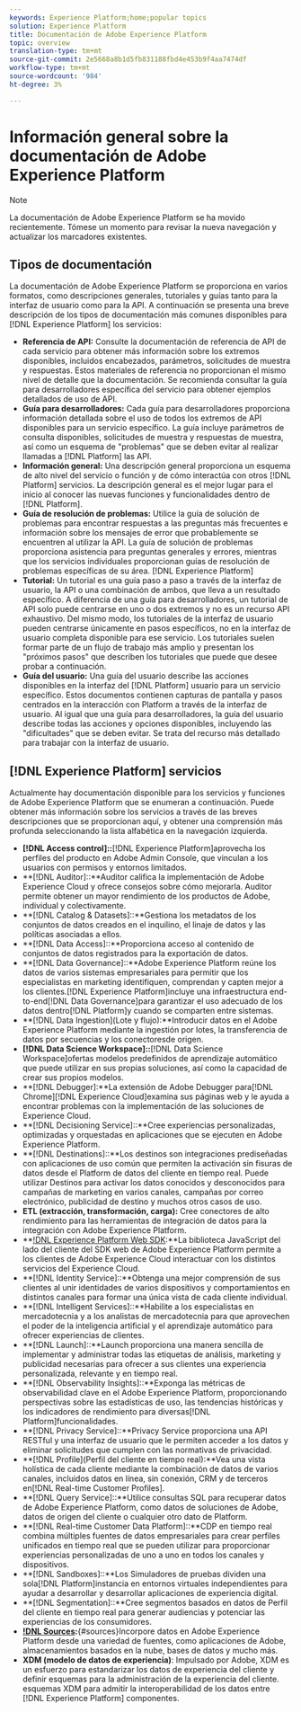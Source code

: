 ```yaml
---
keywords: Experience Platform;home;popular topics
solution: Experience Platform
title: Documentación de Adobe Experience Platform
topic: overview
translation-type: tm+mt
source-git-commit: 2e5668a8b1d5fb831188fbd4e453b9f4aa7474df
workflow-type: tm+mt
source-wordcount: '984'
ht-degree: 3%

---
```



# Información general sobre la documentación de Adobe Experience Platform

>[!NOTE]
>La documentación de Adobe Experience Platform se ha movido recientemente. Tómese un momento para revisar la nueva navegación y actualizar los marcadores existentes.

## Tipos de documentación

La documentación de Adobe Experience Platform se proporciona en varios formatos, como descripciones generales, tutoriales y guías tanto para la interfaz de usuario como para la API. A continuación se presenta una breve descripción de los tipos de documentación más comunes disponibles para [!DNL Experience Platform] los servicios:

* **Referencia de API:** Consulte la documentación de referencia de API de cada servicio para obtener más información sobre los extremos disponibles, incluidos encabezados, parámetros, solicitudes de muestra y respuestas. Estos materiales de referencia no proporcionan el mismo nivel de detalle que la documentación. Se recomienda consultar la guía para desarrolladores específica del servicio para obtener ejemplos detallados de uso de API.
* **Guía para desarrolladores:** Cada guía para desarrolladores proporciona información detallada sobre el uso de todos los extremos de API disponibles para un servicio específico. La guía incluye parámetros de consulta disponibles, solicitudes de muestra y respuestas de muestra, así como un esquema de &quot;problemas&quot; que se deben evitar al realizar llamadas a [!DNL Platform] las API.
* **Información general:** Una descripción general proporciona un esquema de alto nivel del servicio o función y de cómo interactúa con otros [!DNL Platform] servicios. La descripción general es el mejor lugar para el inicio al conocer las nuevas funciones y funcionalidades dentro de [!DNL Platform].
* **Guía de resolución de problemas:** Utilice la guía de solución de problemas para encontrar respuestas a las preguntas más frecuentes e información sobre los mensajes de error que probablemente se encuentren al utilizar la API. La guía de solución de problemas proporciona asistencia para preguntas generales y errores, mientras que los servicios individuales proporcionan guías de resolución de problemas específicas de su área. [!DNL Experience Platform]
* **Tutorial:** Un tutorial es una guía paso a paso a través de la interfaz de usuario, la API o una combinación de ambos, que lleva a un resultado específico. A diferencia de una guía para desarrolladores, un tutorial de API solo puede centrarse en uno o dos extremos y no es un recurso API exhaustivo. Del mismo modo, los tutoriales de la interfaz de usuario pueden centrarse únicamente en pasos específicos, no en la interfaz de usuario completa disponible para ese servicio. Los tutoriales suelen formar parte de un flujo de trabajo más amplio y presentan los &quot;próximos pasos&quot; que describen los tutoriales que puede que desee probar a continuación.
* **Guía del usuario:** Una guía del usuario describe las acciones disponibles en la interfaz del [!DNL Platform] usuario para un servicio específico. Estos documentos contienen capturas de pantalla y pasos centrados en la interacción con Platform a través de la interfaz de usuario. Al igual que una guía para desarrolladores, la guía del usuario describe todas las acciones y opciones disponibles, incluyendo las &quot;dificultades&quot; que se deben evitar. Se trata del recurso más detallado para trabajar con la interfaz de usuario.

## [!DNL Experience Platform] servicios

Actualmente hay documentación disponible para los servicios y funciones de Adobe Experience Platform que se enumeran a continuación. Puede obtener más información sobre los servicios a través de las breves descripciones que se proporcionan aquí, y obtener una comprensión más profunda seleccionando la lista alfabética en la navegación izquierda.

* **[!DNL Access control]::**[!DNL Experience Platform]aprovecha los perfiles del producto en Adobe Admin Console, que vinculan a los usuarios con permisos y entornos limitados.
* **[!DNL Auditor]::**Auditor califica la implementación de Adobe Experience Cloud y ofrece consejos sobre cómo mejorarla. Auditor permite obtener un mayor rendimiento de los productos de Adobe, individual y colectivamente.
* **[!DNL Catalog & Datasets]::**Gestiona los metadatos de los conjuntos de datos creados en el inquilino, el linaje de datos y las políticas asociadas a ellos.
* **[!DNL Data Access]::**Proporciona acceso al contenido de conjuntos de datos registrados para la exportación de datos.
* **[!DNL Data Governance]::**Adobe Experience Platform reúne los datos de varios sistemas empresariales para permitir que los especialistas en marketing identifiquen, comprendan y capten mejor a los clientes.[!DNL Experience Platform]incluye una infraestructura end-to-end[!DNL Data Governance]para garantizar el uso adecuado de los datos dentro[!DNL Platform]y cuando se comparten entre sistemas.
* **[!DNL Data Ingestion](Lote y flujo):**Introducir datos en el Adobe Experience Platform mediante la ingestión por lotes, la transferencia de datos por secuencias y los conectores[](#sources)de origen.
* **[!DNL Data Science Workspace]::**[!DNL Data Science Workspace]ofertas modelos predefinidos de aprendizaje automático que puede utilizar en sus propias soluciones, así como la capacidad de crear sus propios modelos.
* **[!DNL Debugger]:**La extensión de Adobe Debugger para[!DNL Chrome][!DNL Experience Cloud]examina sus páginas web y le ayuda a encontrar problemas con la implementación de las soluciones de Experience Cloud.
* **[!DNL Decisioning Service]::**Cree experiencias personalizadas, optimizadas y orquestadas en aplicaciones que se ejecuten en Adobe Experience Platform.
* **[!DNL Destinations]::**Los destinos son integraciones prediseñadas con aplicaciones de uso común que permiten la activación sin fisuras de datos desde el Platform de datos del cliente en tiempo real. Puede utilizar Destinos para activar los datos conocidos y desconocidos para campañas de marketing en varios canales, campañas por correo electrónico, publicidad de destino y muchos otros casos de uso.
* **ETL (extracción, transformación, carga):** Cree conectores de alto rendimiento para las herramientas de integración de datos para la integración con Adobe Experience Platform.
* **[!DNL Experience Platform Web SDK](Beta):**La biblioteca JavaScript del lado del cliente del SDK web de Adobe Experience Platform permite a los clientes de Adobe Experience Cloud interactuar con los distintos servicios del Experience Cloud.
* **[!DNL Identity Service]::**Obtenga una mejor comprensión de sus clientes al unir identidades de varios dispositivos y comportamientos en distintos canales para formar una única vista de cada cliente individual.
* **[!DNL Intelligent Services]::**Habilite a los especialistas en mercadotecnia y a los analistas de mercadotecnia para que aprovechen el poder de la inteligencia artificial y el aprendizaje automático para ofrecer experiencias de clientes.
* **[!DNL Launch]::**Launch proporciona una manera sencilla de implementar y administrar todas las etiquetas de análisis, marketing y publicidad necesarias para ofrecer a sus clientes una experiencia personalizada, relevante y en tiempo real.
* **[!DNL Observability Insights]::**Exponga las métricas de observabilidad clave en el Adobe Experience Platform, proporcionando perspectivas sobre las estadísticas de uso, las tendencias históricas y los indicadores de rendimiento para diversas[!DNL Platform]funcionalidades.
* **[!DNL Privacy Service]::**Privacy Service proporciona una API RESTful y una interfaz de usuario que le permiten acceder a los datos y eliminar solicitudes que cumplen con las normativas de privacidad.
* **[!DNL Profile](Perfil del cliente en tiempo real):**Vea una vista holística de cada cliente mediante la combinación de datos de varios canales, incluidos datos en línea, sin conexión, CRM y de terceros en[!DNL Real-time Customer Profiles].
* **[!DNL Query Service]::**Utilice consultas SQL para recuperar datos de Adobe Experience Platform, como datos de soluciones de Adobe, datos de origen del cliente o cualquier otro dato de Platform.
* **[!DNL Real-time Customer Data Platform]::**CDP en tiempo real combina múltiples fuentes de datos empresariales para crear perfiles unificados en tiempo real que se pueden utilizar para proporcionar experiencias personalizadas de uno a uno en todos los canales y dispositivos.
* **[!DNL Sandboxes]::**Los Simuladores de pruebas dividen una sola[!DNL Platform]instancia en entornos virtuales independientes para ayudar a desarrollar y desarrollar aplicaciones de experiencia digital.
* **[!DNL Segmentation]::**Cree segmentos basados en datos de Perfil del cliente en tiempo real para generar audiencias y potenciar las experiencias de los consumidores.
* **[!DNL Sources](Conexiones):**{#sources}Incorpore datos en Adobe Experience Platform desde una variedad de fuentes, como aplicaciones de Adobe, almacenamientos basados en la nube, bases de datos y mucho más.
* **XDM (modelo de datos de experiencia)**: Impulsado por Adobe, XDM es un esfuerzo para estandarizar los datos de experiencia del cliente y definir esquemas para la administración de la experiencia del cliente. esquemas XDM para admitir la interoperabilidad de los datos entre [!DNL Experience Platform] componentes.